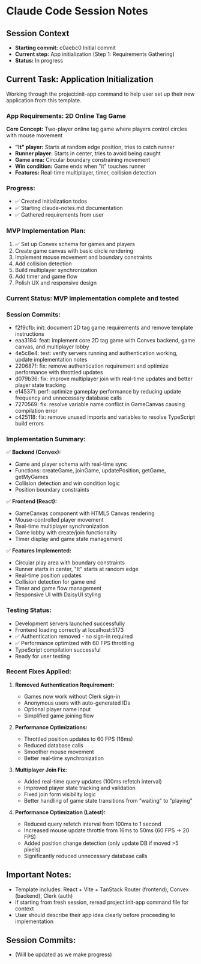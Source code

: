# Claude Code Session Notes

## Session Context
- **Starting commit:** c0aebc0 Initial commit
- **Current step:** App initialization (Step 1: Requirements Gathering)
- **Status:** In progress

## Current Task: Application Initialization
Working through the project:init-app command to help user set up their new application from this template.

### App Requirements: 2D Online Tag Game
**Core Concept:** Two-player online tag game where players control circles with mouse movement
- **"It" player:** Starts at random edge position, tries to catch runner
- **Runner player:** Starts in center, tries to avoid being caught
- **Game area:** Circular boundary constraining movement
- **Win condition:** Game ends when "it" touches runner
- **Features:** Real-time multiplayer, timer, collision detection

### Progress:
- ✅ Created initialization todos
- ✅ Starting claude-notes.md documentation
- ✅ Gathered requirements from user

### MVP Implementation Plan:
1. ✅ Set up Convex schema for games and players  
2. Create game canvas with basic circle rendering
3. Implement mouse movement and boundary constraints
4. Add collision detection
5. Build multiplayer synchronization
6. Add timer and game flow
7. Polish UX and responsive design

### Current Status: MVP implementation complete and tested

### Session Commits:
- f2f9cfb: init: document 2D tag game requirements and remove template instructions
- eaa3184: feat: implement core 2D tag game with Convex backend, game canvas, and multiplayer lobby
- 4e5c8e4: test: verify servers running and authentication working, update implementation notes
- 220687f: fix: remove authentication requirement and optimize performance with throttled updates
- d079b36: fix: improve multiplayer join with real-time updates and better player state tracking
- e145371: perf: optimize gameplay performance by reducing update frequency and unnecessary database calls
- 7270569: fix: resolve variable name conflict in GameCanvas causing compilation error
- c425118: fix: remove unused imports and variables to resolve TypeScript build errors

### Implementation Summary:
✅ **Backend (Convex):**
- Game and player schema with real-time sync
- Functions: createGame, joinGame, updatePosition, getGame, getMyGames
- Collision detection and win condition logic
- Position boundary constraints

✅ **Frontend (React):**
- GameCanvas component with HTML5 Canvas rendering
- Mouse-controlled player movement
- Real-time multiplayer synchronization
- Game lobby with create/join functionality
- Timer display and game state management

✅ **Features Implemented:**
- Circular play area with boundary constraints
- Runner starts in center, "It" starts at random edge
- Real-time position updates
- Collision detection for game end
- Timer and game flow management
- Responsive UI with DaisyUI styling

### Testing Status:
- Development servers launched successfully
- Frontend loading correctly at localhost:5173
- ✅ Authentication removed - no sign-in required
- ✅ Performance optimized with 60 FPS throttling
- TypeScript compilation successful
- Ready for user testing

### Recent Fixes Applied:
1. **Removed Authentication Requirement:**
   - Games now work without Clerk sign-in
   - Anonymous users with auto-generated IDs
   - Optional player name input
   - Simplified game joining flow

2. **Performance Optimizations:**
   - Throttled position updates to 60 FPS (16ms)
   - Reduced database calls
   - Smoother mouse movement
   - Better real-time synchronization

3. **Multiplayer Join Fix:**
   - Added real-time query updates (100ms refetch interval)
   - Improved player state tracking and validation
   - Fixed join form visibility logic
   - Better handling of game state transitions from "waiting" to "playing"

4. **Performance Optimization (Latest):**
   - Reduced query refetch interval from 100ms to 1 second
   - Increased mouse update throttle from 16ms to 50ms (60 FPS → 20 FPS)
   - Added position change detection (only update DB if moved >5 pixels)
   - Significantly reduced unnecessary database calls

## Important Notes:
- Template includes: React + Vite + TanStack Router (frontend), Convex (backend), Clerk (auth)
- If starting from fresh session, reread project:init-app command file for context
- User should describe their app idea clearly before proceeding to implementation

## Session Commits:
- (Will be updated as we make progress)